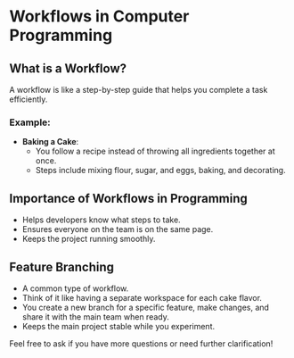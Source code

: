 # Workflows in Computer Programming

## What is a Workflow?
A workflow is like a step-by-step guide that helps you complete a task efficiently. 

### Example:
- **Baking a Cake**: 
  - You follow a recipe instead of throwing all ingredients together at once.
  - Steps include mixing flour, sugar, and eggs, baking, and decorating.

## Importance of Workflows in Programming
- Helps developers know what steps to take.
- Ensures everyone on the team is on the same page.
- Keeps the project running smoothly.

## Feature Branching
- A common type of workflow.
- Think of it like having a separate workspace for each cake flavor.
- You create a new branch for a specific feature, make changes, and share it with the main team when ready.
- Keeps the main project stable while you experiment.

Feel free to ask if you have more questions or need further clarification!